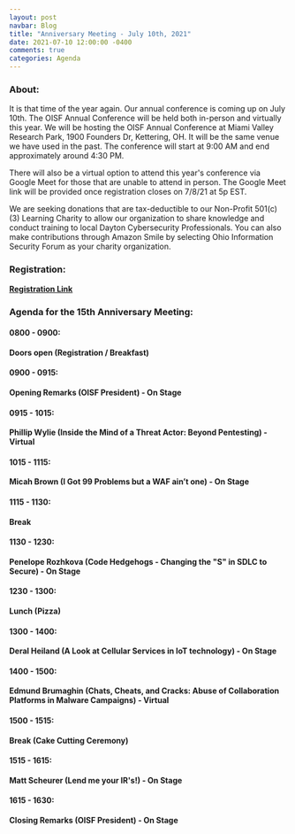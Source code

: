 ```yaml
---
layout: post
navbar: Blog
title: "Anniversary Meeting - July 10th, 2021"
date: 2021-07-10 12:00:00 -0400
comments: true
categories: Agenda
---
```

### About:
It is that time of the year again. Our annual conference is coming up on July 10th. The OISF Annual Conference will be held both in-person and virtually this year. We will be hosting the OISF Annual Conference at Miami Valley Research Park, 1900 Founders Dr, Kettering, OH. It will be the same venue we have used in the past. The conference will start at 9:00 AM and end approximately around 4:30 PM.

There will also be a virtual option to attend this year's conference via Google Meet for those that are unable to attend in person. The Google Meet link will be provided once registration closes on 7/8/21 at 5p EST.

We are seeking donations that are tax-deductible to our Non-Profit 501(c)(3) Learning Charity to allow our organization to share knowledge and conduct training to local Dayton Cybersecurity Professionals. You can also make contributions through Amazon Smile by selecting Ohio Information Security Forum as your charity organization.


### Registration:
**[Registration Link](https://www.eventbrite.com/e/oisf-annual-conference-tickets-161185904379)**

### Agenda for the 15th Anniversary Meeting:  
#### **0800 - 0900:**  
**Doors open (Registration / Breakfast)**  

#### **0900 - 0915:**  
**Opening Remarks (OISF President) - On Stage**  

#### **0915 - 1015:**    
**Phillip Wylie (Inside the Mind of a Threat Actor: Beyond Pentesting) - Virtual**  

#### **1015 - 1115:**  
**Micah Brown (I Got 99 Problems but a WAF ain’t one) - On Stage**  

#### **1115 - 1130:**  
**Break**  

#### **1130 - 1230:**  
**Penelope Rozhkova (Code Hedgehogs - Changing the "S" in SDLC to Secure) - On Stage**  

#### **1230 - 1300:**  
**Lunch (Pizza)**  

#### **1300 - 1400:**  
**Deral Heiland (A Look at Cellular Services in IoT technology) - On Stage**  

#### **1400 - 1500:**  
**Edmund Brumaghin (Chats, Cheats, and Cracks: Abuse of Collaboration Platforms in Malware Campaigns) - Virtual**  

#### **1500 - 1515:**  
**Break (Cake Cutting Ceremony)**  

#### **1515 - 1615:**  
**Matt Scheurer (Lend me your IR's!) - On Stage**  

#### **1615 - 1630:**  
**Closing Remarks (OISF President) - On Stage**  


